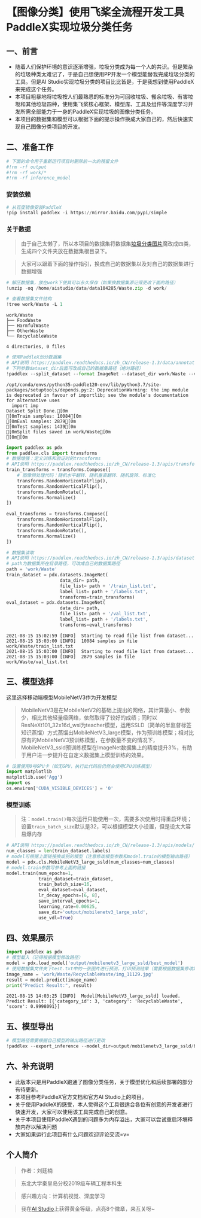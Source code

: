 # 【图像分类】使用飞桨全流程开发工具PaddleX实现垃圾分类任务

## 一、前言

* 随着人们保护环境的意识逐渐增强，垃圾分类成为每一个人的共识。但是繁杂的垃圾种类太难记了，于是自己想使用PP开发一个模型能替我完成垃圾分类的工具。但是AI Studio实现垃圾分类的项目比比皆是，于是我想到使用PaddleX来完成这个任务。
* 本项目粗暴地将垃圾按人们最熟悉的标准分为可回收垃圾、餐余垃圾、有害垃圾和其他垃圾四种，使用集飞桨核心框架、模型库、工具及组件等深度学习开发所需全部能力于一身的PaddleX实现垃圾的图像分类任务。
* 本项目的数据集和模型可以根据下面的提示操作换成大家自己的，然后快速实现自己图像分类项目的开发。

## 二、准备工作



```python
# 下面的命令用于重新运行项目时删除前一次的残留文件
#!rm -rf output
#!rm -rf work/*
#!rm -rf inference_model
```

### 安装依赖


```python
# 从百度镜像安装PaddleX
!pip install paddlex -i https://mirror.baidu.com/pypi/simple
```

### 关于数据

> 由于自己太懒了，所以本项目的数据集将数据集[垃圾分类图片](https://aistudio.baidu.com/aistudio/datasetdetail/35095)魔改成四类，生成四个文件夹放在数据集根目录下。

> 大家可以跟着下面的操作指引，换成自己的数据集以及对自己的数据集进行数据增强


```python
# 解压数据集，放在work下使其可以永久保存（如果换数据集源记得更改下面的路径）
!unzip -oq /home/aistudio/data/data104285/Waste.zip -d work/
```


```python
# 查看数据集文件结构
!tree work/Waste -L 1
```

    work/Waste
    ├── FoodWaste
    ├── HarmfulWaste
    ├── OtherWaste
    └── RecyclableWaste
    
    4 directories, 0 files



```python
# 使用PaddleX划分数据集
# API说明 https://paddlex.readthedocs.io/zh_CN/release-1.3/data/annotation/classification.html
# 下列参数dataset_dir后面可改成自己的数据集路径（绝对路径）
!paddlex --split_dataset --format ImageNet --dataset_dir work/Waste --val_value 0.2 --test_value 0.1
```

    /opt/conda/envs/python35-paddle120-env/lib/python3.7/site-packages/setuptools/depends.py:2: DeprecationWarning: the imp module is deprecated in favour of importlib; see the module's documentation for alternative uses
      import imp
    Dataset Split Done.[0m
    [0mTrain samples: 10084[0m
    [0mEval samples: 2879[0m
    [0mTest samples: 1439[0m
    [0mSplit files saved in work/Waste[0m
    [0m[0m


```python
import paddlex as pdx
from paddlex.cls import transforms
# 数据增强：定义训练和验证时的transforms
# API说明 https://paddlex.readthedocs.io/zh_CN/release-1.3/apis/transforms/cls_transforms.html
train_transforms = transforms.Compose([
    # 图像预处理代码：随机水平翻转、随机垂直翻转、随机旋转、标准化
    transforms.RandomHorizontalFlip(),
    transforms.RandomVerticalFlip(),
    transforms.RandomRotate(),
    transforms.Normalize()
])

eval_transforms = transforms.Compose([
    transforms.RandomHorizontalFlip(),
    transforms.RandomVerticalFlip(),
    transforms.RandomRotate(),
    transforms.Normalize()
])

# 数据集读取
# API说明 https://paddlex.readthedocs.io/zh_CN/release-1.3/apis/datasets.html
# path为数据集所在目录路径，可改成自己的数据集路径
path = 'work/Waste'
train_dataset = pdx.datasets.ImageNet(
                    data_dir= path,
                    file_list= path + '/train_list.txt',
                    label_list= path + '/labels.txt',
                    transforms=train_transforms)
eval_dataset = pdx.datasets.ImageNet(
                    data_dir= path,
                    file_list= path + '/val_list.txt',
                    label_list= path + '/labels.txt',
                    transforms=eval_transforms)
```

    2021-08-15 15:02:59 [INFO]	Starting to read file list from dataset...
    2021-08-15 15:03:00 [INFO]	10084 samples in file work/Waste/train_list.txt
    2021-08-15 15:03:00 [INFO]	Starting to read file list from dataset...
    2021-08-15 15:03:00 [INFO]	2879 samples in file work/Waste/val_list.txt


## 三、模型选择

这里选择移动端模型MobileNetV3作为开发模型

> MobileNetV3是在MobileNetV2的基础上提出的网络，其计算量小、参数少，相比其他轻量级网络，依然取得了较好的成绩；同时以ResNeXt101_32x16d_wsl为teacher模型，运用SSLD（简单的半监督标签知识蒸馏）方式蒸馏出MobileNetV3_large模型，作为预训练模型；相对比原有的MobileNetV3预训练模型，在参数量不变的情况下，MobileNetV3_ssld预训练模型在ImageNet数据集上的精度提升3%，有助于用户进一步提升在自定义数据集上模型训练的效果。


```python
# 设置使用0号GPU卡（如无GPU，执行此代码后仍然会使用CPU训练模型）
import matplotlib
matplotlib.use('Agg') 
import os
os.environ['CUDA_VISIBLE_DEVICES'] = '0'
```

### 模型训练
> 注：`model.train()`每次运行只能使用一次，需要多次使用时得重启环境；设置`train_batch_size`默认是32，可以根据模型大小设置，但是设太大容易爆内存


```python
# API说明 https://paddlex.readthedocs.io/zh_CN/release-1.3/apis/models/classification.html
num_classes = len(train_dataset.labels)
# model可根据上面链接换成别的模型（注意修改模型参数和model.train的模型输出路径）
model = pdx.cls.MobileNetV3_large_ssld(num_classes=num_classes)
# model.train参数可参考上面的链接
model.train(num_epochs=1,
            train_dataset=train_dataset,
            train_batch_size=16,
            eval_dataset=eval_dataset,
            lr_decay_epochs=[6, 8],
            save_interval_epochs=1,
            learning_rate=0.00625,
            save_dir='output/mobilenetv3_large_ssld',
            use_vdl=True)
```

## 四、效果展示




```python
import paddlex as pdx
# 模型载入（记得根据模型修改路径）
model = pdx.load_model('output/mobilenetv3_large_ssld/best_model')
# 使用数据集文件夹下test.txt中的一张图片进行预测，打印预测结果（需要根据数据集修改路径）
image_name = 'work/Waste/RecyclableWaste/img_11129.jpg'
result = model.predict(image_name)
print("Predict Result:", result)
```

    2021-08-15 14:03:25 [INFO]	Model[MobileNetV3_large_ssld] loaded.
    Predict Result: [{'category_id': 3, 'category': 'RecyclableWaste', 'score': 0.9998091}]


## 五、模型导出


```python
# 模型路径需要根据自己模型的输出路径进行更改
!paddlex --export_inference --model_dir=output/mobilenetv3_large_ssld/best_model --save_dir=inference_model
```

## 六、补充说明

* 此版本只是用PaddleX跑通了图像分类任务，关于模型优化和后续部署的部分有待更新。
* 本项目参考PaddleX官方文档和官方AI Studio上的项目。
* 关于使用PaddleX的感受，本人觉得这个工具很适合各位有创意的开发者进行快速开发，大家可以使用该工具完成自己的创意。
* 关于本项目使用PaddleX遇到的问题多为内存溢出，大家可以尝试重启环境释放内存以解决问题
* 大家如果运行此项目有什么问题欢迎评论交流=v=

## 个人简介

> 作者：刘廷楠


> 东北大学秦皇岛分校2019级车辆工程本科生


> 感兴趣方向：计算机视觉、深度学习


> 我在[AI Studio](https://aistudio.baidu.com/aistudio/personalcenter/thirdview/537248)上获得黄金等级，点亮8个徽章，来互关呀~ 
